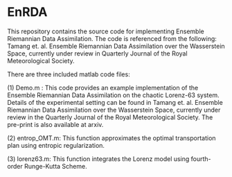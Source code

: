 # EnRDA
This repository contains the source code for implementing Ensemble Riemannian Data Assimilation. The code is referenced from the following: Tamang et. al. Ensemble Riemannian Data Assimilation over the Wasserstein Space, currently under review in Quarterly Journal of the Royal Meteorological Society.

There are three included matlab code files:

(1) Demo.m : 		This code provides an example implementation of the Ensemble Riemannian Data Assimilation on the chaotic Lorenz-63 system. Details of the experimental setting can                  be found in Tamang et. al. Ensemble Riemannian Data Assimilation over the Wasserstein Space, currently under review in the Quarterly Journal of the Royal                          Meteorological Society. The pre-print is also available at arxiv.

(2) entrop_OMT.m:	This function approximates the optimal transportation plan using entropic regularization.

(3) lorenz63.m:		This function integrates the Lorenz model using fourth-order Runge-Kutta Scheme.
 
